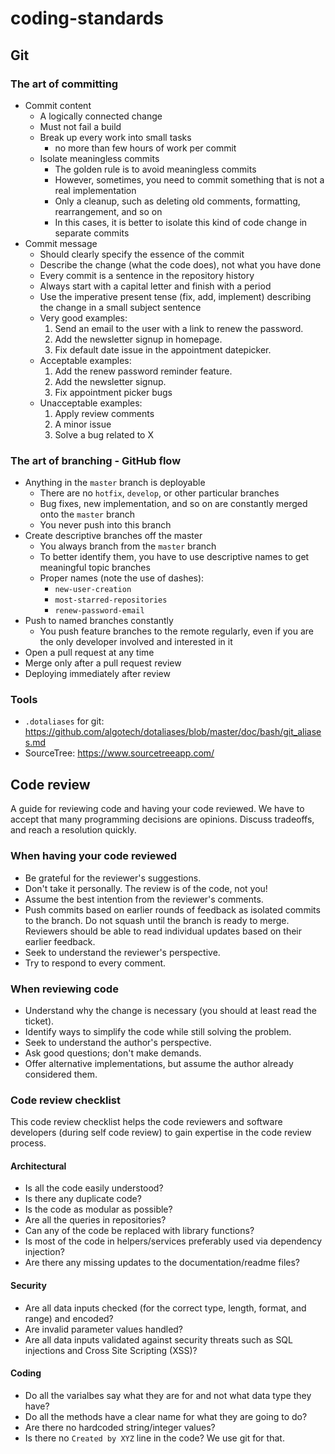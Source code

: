 # coding-standards

## Git

### The art of committing

 - Commit content
   - A logically connected change
   - Must not fail a build
   - Break up every work into small tasks
     - no more than few hours of work per commit
   - Isolate meaningless commits
     - The golden rule is to avoid meaningless commits
     - However, sometimes, you need to commit something that is not a real implementation
     - Only a cleanup, such as deleting old comments, formatting, rearrangement, and so on
     - In this cases, it is better to isolate this kind of code change in separate commits
 - Commit message
   - Should clearly specify the essence of the commit
   - Describe the change (what the code does), not what you have done
   - Every commit is a sentence in the repository history
   - Always start with a capital letter and finish with a period
   - Use the imperative present tense (fix, add, implement) describing the change in a small subject sentence
   - Very good examples:
     1. Send an email to the user with a link to renew the password.
     2. Add the newsletter signup in homepage.
     3. Fix default date issue in the appointment datepicker.
   - Acceptable examples:
     1. Add the renew password reminder feature.
     2. Add the newsletter signup.
     3. Fix appointment picker bugs
   - Unacceptable examples:
     1. Apply review comments
     2. A minor issue
     3. Solve a bug related to X

### The art of branching - GitHub flow

 - Anything in the `master` branch is deployable
   - There are no `hotfix`, `develop`, or other particular branches
   - Bug fixes, new implementation, and so on are constantly merged onto the `master` branch
   - You never push into this branch
 - Create descriptive branches off the master
   - You always branch from the `master` branch
   - To better identify them, you have to use descriptive names to get meaningful topic branches
   - Proper names (note the use of dashes):
     - `new-user-creation`
     - `most-starred-repositories`
     - `renew-password-email`
 - Push to named branches constantly
   - You push feature branches to the remote regularly, even if you are the only developer involved and interested in it
 - Open a pull request at any time
 - Merge only after a pull request review
 - Deploying immediately after review
 
 ### Tools
 
  - `.dotaliases` for git: https://github.com/algotech/dotaliases/blob/master/doc/bash/git_aliases.md
  - SourceTree: https://www.sourcetreeapp.com/

## Code review

A guide for reviewing code and having your code reviewed. We have to accept that many programming decisions are opinions. Discuss tradeoffs, and reach a resolution quickly.


### When having your code reviewed

 - Be grateful for the reviewer's suggestions.
 - Don't take it personally. The review is of the code, not you!
 - Assume the best intention from the reviewer's comments.
 - Push commits based on earlier rounds of feedback as isolated commits to the branch. Do not squash until the branch is ready to merge. Reviewers should be able to read individual updates based on their earlier feedback.
 - Seek to understand the reviewer's perspective.
 - Try to respond to every comment.

### When reviewing code

 - Understand why the change is necessary (you should at least read the ticket).
 - Identify ways to simplify the code while still solving the problem.
 - Seek to understand the author's perspective.
 - Ask good questions; don't make demands.
 - Offer alternative implementations, but assume the author already considered them.

### Code review checklist

This code review checklist helps the code reviewers and software developers (during self code review) to gain expertise in the code review process.

#### Architectural

 - Is all the code easily understood?
 - Is there any duplicate code?
 - Is the code as modular as possible?
 - Are all the queries in repositories?
 - Can any of the code be replaced with library functions?
 - Is most of the code in helpers/services preferably used via dependency injection?
 - Are there any missing updates to the documentation/readme files?
 
#### Security

 - Are all data inputs checked (for the correct type, length, format, and range) and encoded?
 - Are invalid parameter values handled?
 - Are all data inputs validated against security threats such as SQL injections and Cross Site Scripting (XSS)?

#### Coding

 - Do all the varialbes say what they are for and not what data type they have?
 - Do all the methods have a clear name for what they are going to do?
 - Are there no hardcoded string/integer values?
 - Is there no `Created by XYZ` line in the code? We use git for that.
